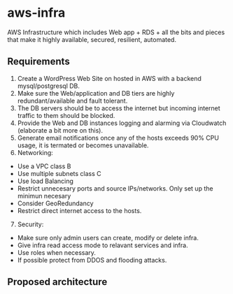 # aws-infra
AWS Infrastructure which includes Web app + RDS + all the bits and pieces that make it highly available, secured, resilient, automated.

## Requirements

1. Create a WordPress Web Site on hosted in AWS with a backend mysql/postgresql DB.
2. Make sure the Web/application and DB tiers are highly redundant/available and fault tolerant.
3. The DB servers should be to access the internet but incoming internet traffic to them should be blocked.
4. Provide the Web and DB instances logging and alarming via Cloudwatch (elaborate a bit more on this).
5. Generate email notifications once any of the hosts exceeds 90% CPU usage, it is termated or becomes unavailable.
6. Networking:
- Use a VPC class B
- Use multiple subnets class C
- Use load Balancing
- Restrict unnecesary ports and source IPs/networks. Only set up the minimun necesary
- Consider GeoRedundancy
- Restrict direct internet access to the hosts. 
7. Security:
- Make sure only admin users can create, modify or delete infra.
- Give infra read access mode to relavant services and infra.
- Use roles when necessary.
- If possible protect from DDOS and flooding attacks.


## Proposed architecture

